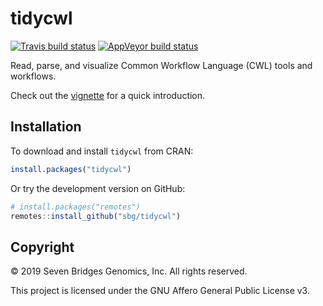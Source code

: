 # tidycwl

[![Travis build status](https://travis-ci.org/sbg/tidycwl.svg?branch=master)](https://travis-ci.org/sbg/tidycwl)
[![AppVeyor build status](https://ci.appveyor.com/api/projects/status/dp3rsacx9m10x6ei/branch/master?svg=true)](https://ci.appveyor.com/project/nanxstats/tidycwl)

Read, parse, and visualize Common Workflow Language (CWL) tools and workflows.

Check out the [vignette](https://sbg.github.io/tidycwl/articles/tidycwl.html) for a quick introduction.

## Installation

To download and install `tidycwl` from CRAN:

```r
install.packages("tidycwl")
```

Or try the development version on GitHub:

```r
# install.packages("remotes")
remotes::install_github("sbg/tidycwl")
```

## Copyright

© 2019 Seven Bridges Genomics, Inc. All rights reserved.

This project is licensed under the GNU Affero General Public License v3.
